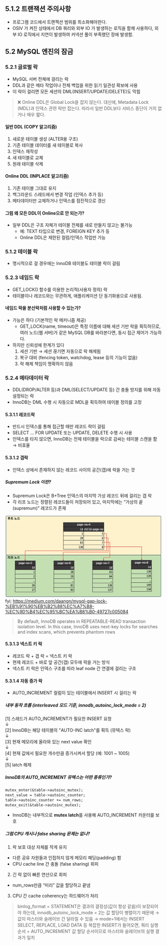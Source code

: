## 5.1.2 트랜잭션 주의사항

- 프로그램 코드에서 트랜잭션 범위를 최소화해야한다.
- OSIV 가 켜진 상태에서 DB 쿼리와 외부 IO 가 발생하는 로직을 함께 사용하다, 외부 IO 로직에서 지연이 발생하여 커넥션 풀이 부족했던 장애 발생함.

## 5.2 MySQL 엔진의 잠금

### 5.2.1 글로벌 락
- MySQL 서버 전체에 걸리는 락
- DDL과 같은 메타 작업이나 전체 백업을 위한 읽기 일관성 확보에 사용
- 이 락이 걸리면 모든 세션의 DML(INSERT/UPDATE/DELETE)도 막힘

> ❌ Online DDL은 Global Lock을 잡지 않는다.
대신에, Metadata Lock (MDL)과 인덱스 관련 락만 잡는다.
따라서 일반 DDL보다 서비스 중단이 거의 없거나 매우 짧다.

#### 일반 DDL (COPY 알고리즘)
1. 새로운 테이블 생성 (ALTER용 구조)
2. 기존 테이블 데이터를 새 테이블로 복사
3. 인덱스 재작성
4. 새 테이블로 교체
5. 원래 테이블 삭제

#### Online DDL (INPLACE 알고리즘)
1. 기존 테이블 그대로 유지
2. 백그라운드 스레드에서 변경 작업 (인덱스 추가 등)
3. 메타데이터만 교체하거나 인덱스를 점진적으로 갱신

#### 그럼 왜 모든 DDL이 Online으로 안 되는가?
- 일부 DDL은 구조 자체가 테이블 전체를 새로 만들지 않고는 불가능
  - 예: TEXT 타입으로 변경, FOREIGN KEY 추가 등
  - Online DDL은 제한된 컬럼/인덱스 작업만 가능

### 5.1.2 테이블 락
- 명시적으로 걸 경우에는 InnoDB 테이블도 테이블 락이 걸림

### 5.2.3 네임드 락
- GET_LOCK() 함수를 이용한 논리적(사용자 정의) 락
- 테이블이나 레코드와는 무관하게, 애플리케이션 단 동기화용으로 사용됨.

#### 네임드 락을 분산락처럼 사용할 수 있는가?
- 가능은 하다 (기본적인 락 메커니즘 제공)
  -  GET_LOCK(name, timeout)은 특정 이름에 대해 세션 기반 락을 획득하므로, 여러 노드(웹 서버)가 같은 MySQL DB를 바라본다면, 동시 접근 제어가 가능하다.
- 하지만 신뢰성에 한계가 있다
  1. 세션 기반 → 세션 끊기면 자동으로 락 해제됨
  2. 복구 대비 (fencing token, watchdog, lease 등의 기능이 없음)
  3. 락 해제 책임이 명확하지 않음

### 5.2.4 메타데이터 락
- DDL(DROP/ALTER 등)과 DML(SELECT/UPDATE 등) 간 충돌 방지를 위해 자동 설정되는 락
- InnoDB는 DML 수행 시 자동으로 MDL을 획득하여 테이블 정의를 고정

#### 5.3.1.1 레코드락
- 반드시 인덱스를 통해 접근할 때만 레코드 락이 걸림
- SELECT ... FOR UPDATE 또는 UPDATE, DELETE 수행 시 사용
- 인덱스를 타지 않으면, InnoDB는 전체 테이블을 락으로 감싸는 테이블 스캔을 함 → 비효율

#### 5.3.1.2 갭락
- 인덱스 상에서 존재하지 않는 레코드 사이의 공간(갭)에 락을 거는 것

##### Supremum Lock 이란?
- Supremum Lock은 B+Tree 인덱스의 마지막 가상 레코드 뒤에 걸리는 갭 락
- 각 리프 노드는 정렬된 레코드들이 저장되어 있고, 마지막에는 “가상의 끝(supremum)” 레코드가 존재

![img.png](img.png)
fyi; https://medium.com/daangn/mysql-gap-lock-%EB%91%90%EB%B2%88%EC%A7%B8-%EC%9D%B4%EC%95%BC%EA%B8%B0-49727c005084

> By default, InnoDB operates in REPEATABLE-READ transaction isolation level. In this case, InnoDB uses next-key locks for searches and index scans, which prevents phantom rows

#### 5.3.1.3 넥스트 키 락
- 레코드 락 + 갭 락 = 넥스트 키 락
- 현재 레코드 + 바로 앞 공간(갭) 모두에 락을 거는 방식
- 넥스트 키 락은 인덱스 구조를 따라 leaf node 간 연결에 걸리는 구조

#### 5.3.1.4 자동 증가 락
- AUTO_INCREMENT 컬럼이 있는 테이블에서 INSERT 시 걸리는 락

##### 내부 동작 흐름 (interleaved 모드 기준, innodb_autoinc_lock_mode = 2)
[1] 스레드가 AUTO_INCREMENT가 필요한 INSERT 요청  
↓  
[2] InnoDB는 해당 테이블의 "AUTO-INC latch"를 획득 (뮤텍스 락)  
↓  
[3] 현재 메모리에 올라와 있는 next value 확인  
↓  
[4] 현재 값에서 필요한 개수만큼 증가시켜서 할당 (예: 1001 ~ 1005)  
↓  
[5] latch 해제  

#####  InnoDB의 AUTO_INCREMENT 뮤텍스는 어떤 종류인가?
```angular2html
mutex_enter(&table->autoinc_mutex);
next_value = table->autoinc_counter;
table->autoinc_counter += num_rows;
mutex_exit(&table->autoinc_mutex);
```
- InnoDB는 내부적으로 **mutex latch**를 사용해 AUTO_INCREMENT 카운터를 보호

##### 그럼 CPU 캐시나 false sharing 문제는 없나?
1. 락 보호 대상 자체를 작게 유지
  - 다른 공유 자원들과 인접하지 않게 메모리 패딩(padding) 함
  - CPU cache line 간 충돌 (false sharing) 회피
2. 긴 락 없이 빠른 연산으로 회피
  - num_rows만큼 “미리” 값을 할당하고 끝냄
3. CPU 간 cache coherency는 하드웨어가 처리

> binlog_format = STATEMENT은 결과의 결정성(값이 항상 같음)이 보장되어야 하는데,
innodb_autoinc_lock_mode = 2는 값 할당이 병렬이기 때문에
→ 값이 마스터와 슬레이브 간 달라질 수 있음
→ mode=1에서는 INSERT SELECT, REPLACE, LOAD DATA 등 복잡한 INSERT가 들어오면, 쿼리 실행 순서 = AUTO_INCREMENT 값 할당 순서이므로 마스터와 슬레이브의 실행 결과가 일치

